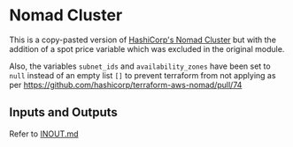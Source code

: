 # Nomad Cluster

This is a copy-pasted version of [HashiCorp's Nomad Cluster](github.com/hashicorp/terraform-aws-nomad//modules/nomad-cluster?ref=v0.5.0) but with the addition of a spot price variable which was excluded in the original module.

Also, the variables `subnet_ids` and `availability_zones` have been set to `null` instead of an empty list `[]` to prevent terraform from not applying as per <https://github.com/hashicorp/terraform-aws-nomad/pull/74>

## Inputs and Outputs

Refer to [INOUT.md](INOUT.md)
